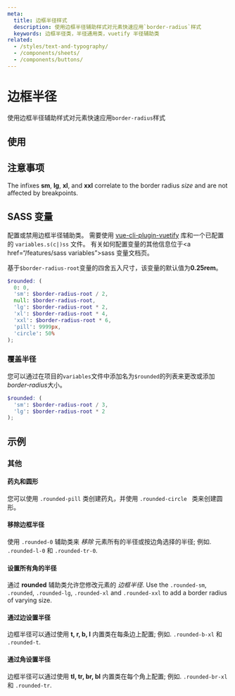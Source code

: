 ```yaml
---
meta:
  title: 边框半径样式
  description: 使用边框半径辅助样式对元素快速应用`border-radius`样式
  keywords: 边框半径类，半径通用类，vuetify 半径辅助类
related:
  - /styles/text-and-typography/
  - /components/sheets/
  - /components/buttons/
---
```


# 边框半径

使用边框半径辅助样式对元素快速应用`border-radius`样式

<entry-ad />

## 使用

<example file="border-radius/usage" />

## 注意事项

<alert type="info">

  The infixes **sm**, **lg**, **xl**, and **xxl** correlate to the border radius *size* and are not affected by breakpoints.

</alert>

## SASS 变量

配置或禁用边框半径辅助类。 需要使用 [vue-cli-plugin-vuetify](https://github.com/vuetifyjs/vue-cli-plugins/tree/master/packages/vue-cli-plugin-vuetify) 库和一个已配置的 `variables.s(c|)ss` 文件。 有关如何配置变量的其他信息位于<a href=“/features/sass variables”>sass 变量</a>文档页。

基于`$border-radius-root`变量的四舍五入尺寸，该变量的默认值为<strong x-id=“1”>0.25rem</strong>。

```scss
$rounded: (
  0: 0,
  'sm': $border-radius-root / 2,
  null: $border-radius-root,
  'lg': $border-radius-root * 2,
  'xl': $border-radius-root * 4,
  'xxl': $border-radius-root * 6,
  'pill': 9999px,
  'circle': 50%
);
```

### 覆盖半径

您可以通过在项目的` variables `文件中添加名为`$rounded`的列表来更改或添加*border-radius*大小。

```scss
$rounded: (
  'sm': $border-radius-root / 3,
  'lg': $border-radius-root * 2
);
```

## 示例

### 其他

#### 药丸和圆形

您可以使用 `.rounded-pill` 类创建药丸，并使用 `.rounded-circle ` 类来创建圆形。

<example file="border-radius/misc-pill-and-circle" />

#### 移除边框半径

使用 `.rounded-0` 辅助类来 *移除* 元素所有的半径或按边角选择的半径; 例如. `.rounded-l-0` 和 `.rounded-tr-0`.

<example file="border-radius/misc-removing-border-radius" />

#### 设置所有角的半径

通过 **rounded** 辅助类允许您修改元素的 *边框半径*. Use the `.rounded-sm`, `.rounded`, `.rounded-lg`, `.rounded-xl` and `.rounded-xxl` to add a border radius of varying size.

<example file="border-radius/misc-rounding-all-corners" />

#### 通过边设置半径

边框半径可以通过使用 **t, r, b, l** 内置类在每条边上配置; 例如. `.rounded-b-xl` 和 `.rounded-t`.

<example file="border-radius/misc-rounding-by-side" />

#### 通过角设置半径

边框半径可以通过使用  **tl, tr, br, bl** 内置类在每个角上配置; 例如.  `.rounded-br-xl` 和 `.rounded-tr`.

<example file="border-radius/misc-rounding-by-corner" />

<backmatter />
